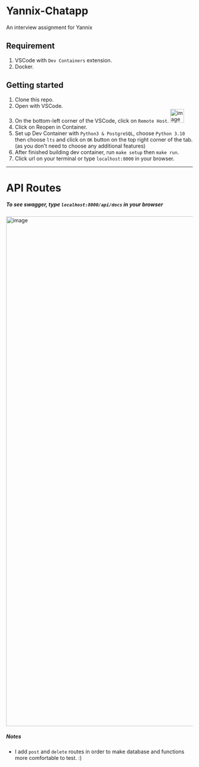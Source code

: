 # Yannix-Chatapp
An interview assignment for Yannix

## Requirement
1. VSCode with `Dev Containers` extension.  
2. Docker.  


## Getting started
1. Clone this repo.  
2. Open with VSCode.  
3. On the bottom-left corner of the VSCode, click on `Remote Host`. <img width="37" alt="image" src="https://user-images.githubusercontent.com/83582645/199779997-2eb8b0d2-a2a5-4f16-86f4-84f435eeb722.png">  
4. Click on Reopen in Container.  
5. Set up Dev Container with `Python3 & PostgreSQL`, choose `Python 3.10` then choose `lts` and click on `OK` button on the top right corner of the tab. (as you don't need to choose any additional features)  
6. After finished building dev container, run `make setup` then `make run`.  
7. Click url on your terminal or type `localhost:8000` in your browser.

---
# API Routes
##### To see swagger, type `localhost:8000/api/docs` in your browser
<img width="1376" alt="image" src="https://user-images.githubusercontent.com/83582645/199781957-931a3a21-9bf5-4945-9615-3c32810c023c.png">


##### Notes
- I add `post` and `delete` routes in order to make database and functions more comfortable to test. :)
